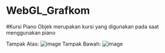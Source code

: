 # WebGL_Grafkom

#Kursi Piano
   Objek merupakan kursi yang digunakan pada saat menggunakan piano
   
 Tampak Atas:
 ![image](https://user-images.githubusercontent.com/86004023/210056811-9afc1148-85cf-492f-8fa3-d2f2e1725f34.png)
 Tampak Bawah:
![image](https://user-images.githubusercontent.com/86004023/210056753-0186221b-9bf3-445d-ac00-e91a718cdb18.png)

